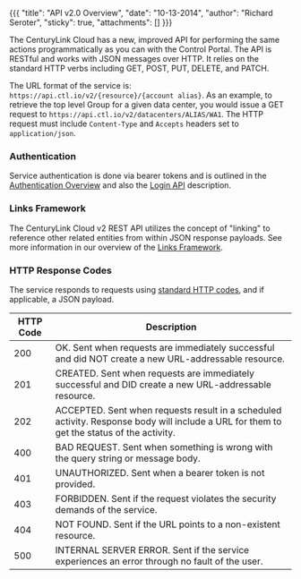 {{{
  "title": "API v2.0 Overview",
  "date": "10-13-2014",
  "author": "Richard Seroter",
  "sticky": true,
  "attachments": []
}}}

The CenturyLink Cloud has a new, improved API for performing the same actions programmatically as you can with the Control Portal. The API is RESTful and works with JSON messages over HTTP. It relies on the standard HTTP verbs including GET, POST, PUT, DELETE, and PATCH.

The URL format of the service is: `https://api.ctl.io/v2/{resource}/{account alias}`. As an example, to retrieve the top level Group for a given data center, you would issue a GET request to `https://api.ctl.io/v2/datacenters/ALIAS/WA1`. The HTTP request must include `Content-Type` and `Accepts` headers set to `application/json`.

### Authentication

Service authentication is done via bearer tokens and is outlined in the [Authentication Overview](api-v20-authentication-overview.md) and also the [Login API](../Authentication/login.md) description.

### Links Framework

The CenturyLink Cloud v2 REST API utilizes the concept of "linking" to reference other related entities from within JSON response payloads. See more information in our overview of the [Links Framework](api-v20-links-framework.md).

### HTTP Response Codes

The service responds to requests using [standard HTTP codes](http://en.wikipedia.org/wiki/List_of_HTTP_status_codes), and if applicable, a JSON payload.

|HTTP Code|Description|
|---|---|
|200|OK. Sent when requests are immediately successful and did NOT create a new URL-addressable resource.|
|201|CREATED. Sent when requests are immediately successful and DID create a new URL-addressable resource.|
|202|ACCEPTED. Sent when requests result in a scheduled activity. Response body will include a URL for them to get the status of the activity.|
|400|BAD REQUEST. Sent when something is wrong with the query string or message body.|
|401|UNAUTHORIZED. Sent when a bearer token is not provided.|
|403|FORBIDDEN. Sent if the request violates the security demands of the service.|
|404|NOT FOUND. Sent if the URL points to a non-existent resource.|
|500|INTERNAL SERVER ERROR. Sent if the service experiences an error through no fault of the user.|
